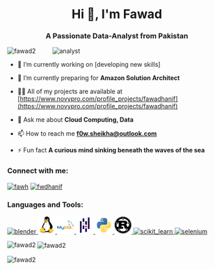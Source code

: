 <h1 align="center">Hi 👋, I'm Fawad</h1>
<h3 align="center">A Passionate Data-Analyst from Pakistan</h3>

<img align="right" alt="analyst" width="400" src="https://media2.giphy.com/media/MT5UUV1d4CXE2A37Dg/200w.gif">

<p align="left"> <img src="https://komarev.com/ghpvc/?username=fawad2&label=Profile%20views&color=0e75b6&style=flat" alt="fawad2" /> </p>

- 🔭 I’m currently working on [developing new skills]

- 🌱 I’m currently preparing for **Amazon Solution Architect**

- 👨‍💻 All of my projects are available at [https://www.novypro.com/profile_projects/fawadhanif](https://www.novypro.com/profile_projects/fawadhanif)

- 💬 Ask me about **Cloud Computing, Data**

- 📫 How to reach me **f0w.sheikha@outlook.com**

- ⚡ Fun fact **A curious mind sinking beneath the waves of the sea**

<h3 align="left">Connect with me:</h3>
<p align="left">
<a href="https://linkedin.com/in/fawh" target="blank"><img align="center" src="https://raw.githubusercontent.com/rahuldkjain/github-profile-readme-generator/master/src/images/icons/Social/linked-in-alt.svg" alt="fawh" height="30" width="40" /></a>
<a href="https://kaggle.com/fwdhanif" target="blank"><img align="center" src="https://raw.githubusercontent.com/rahuldkjain/github-profile-readme-generator/master/src/images/icons/Social/kaggle.svg" alt="fwdhanif" height="30" width="40" /></a>
</p>

<h3 align="left">Languages and Tools:</h3>
<p align="left"> <a href="https://www.blender.org/" target="_blank" rel="noreferrer"> <img src="https://download.blender.org/branding/community/blender_community_badge_white.svg" alt="blender" width="40" height="40"/> </a> <a href="https://www.linux.org/" target="_blank" rel="noreferrer"> <img src="https://raw.githubusercontent.com/devicons/devicon/master/icons/linux/linux-original.svg" alt="linux" width="40" height="40"/> </a> <a href="https://www.mysql.com/" target="_blank" rel="noreferrer"> <img src="https://raw.githubusercontent.com/devicons/devicon/master/icons/mysql/mysql-original-wordmark.svg" alt="mysql" width="40" height="40"/> </a> <a href="https://pandas.pydata.org/" target="_blank" rel="noreferrer"> <img src="https://raw.githubusercontent.com/devicons/devicon/2ae2a900d2f041da66e950e4d48052658d850630/icons/pandas/pandas-original.svg" alt="pandas" width="40" height="40"/> </a> <a href="https://www.python.org" target="_blank" rel="noreferrer"> <img src="https://raw.githubusercontent.com/devicons/devicon/master/icons/python/python-original.svg" alt="python" width="40" height="40"/> </a> <a href="https://www.rust-lang.org" target="_blank" rel="noreferrer"> <img src="https://raw.githubusercontent.com/devicons/devicon/master/icons/rust/rust-plain.svg" alt="rust" width="40" height="40"/> </a> <a href="https://scikit-learn.org/" target="_blank" rel="noreferrer"> <img src="https://upload.wikimedia.org/wikipedia/commons/0/05/Scikit_learn_logo_small.svg" alt="scikit_learn" width="40" height="40"/> </a> <a href="https://www.selenium.dev" target="_blank" rel="noreferrer"> <img src="https://raw.githubusercontent.com/detain/svg-logos/780f25886640cef088af994181646db2f6b1a3f8/svg/selenium-logo.svg" alt="selenium" width="40" height="40"/> </a> </p>

<p><img align="left" src="https://github-readme-stats.vercel.app/api/top-langs?username=fawad2&show_icons=true&locale=en&layout=compact" alt="fawad2" /></p>

<p>&nbsp;<img align="center" src="https://github-readme-stats.vercel.app/api?username=fawad2&show_icons=true&locale=en" alt="fawad2" /></p>

<p><img align="center" src="https://github-readme-streak-stats.herokuapp.com/?user=fawad2&" alt="fawad2" /></p>
